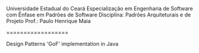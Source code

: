 Universidade Estadual do Ceará
Especialização em Engenharia de Software com Ênfase em Padrões de Software
Disciplina: Padrões Arquiteturais e de Projeto
Prof.: Paulo Henrique Maia

==================

Design Patterns 'GoF' implementation in Java
